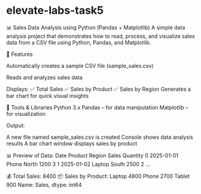 # elevate-labs-task5
📊 Sales Data Analysis using Python (Pandas + Matplotlib)
A simple data analysis project that demonstrates how to read, process, and visualize sales data from a CSV file using Python, Pandas, and Matplotlib.

🚀 Features

Automatically creates a sample CSV file (sample_sales.csv)

Reads and analyzes sales data

Displays:
✅ Total Sales
✅ Sales by Product
✅ Sales by Region
Generates a bar chart for quick visual insights

🧰 Tools & Libraries
Python 3.x
Pandas – for data manipulation
Matplotlib – for visualization

Output:

A new file named sample_sales.csv is created
Console shows data analysis results
A bar chart window displays sales by product


📊 Preview of Data:
         Date Product Region  Sales  Quantity
0  2025-01-01   Phone  North   1200         3
1  2025-01-02  Laptop  South   2500         2
...

💰 Total Sales: 8400
📦 Sales by Product:
Laptop    4800
Phone     2700
Tablet     900
Name: Sales, dtype: int64
